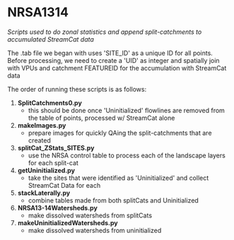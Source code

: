 # NRSA1314
*Scripts used to do zonal statistics and append split-catchments to accumulated StreamCat data*

The .tab file we began with uses 'SITE_ID' as a unique ID for all points. Before processing, we need to create a 'UID' as integer and spatially join with VPUs and catchment FEATUREID for the accumulation with StreamCat data

The order of running these scripts is as follows:

1. **SplitCatchments0.py**
   * this should be done once 'Uninitialized' flowlines are removed from the table of points, processed w/ StreamCat alone
2. **makeImages.py**
   * prepare images for quickly QAing the split-catchments that are created
3. **splitCat_ZStats_SITES.py**
   * use the NRSA control table to process each of the landscape layers for each split-cat
4. **getUninitialized.py** 
   * take the sites that were identified as 'Uninitialized' and collect StreamCat Data for each
5. **stackLaterally.py** 
   * combine tables made from both splitCats and Uninitialized
6. **NRSA13-14Watersheds.py** 
   * make dissolved watersheds from splitCats
7. **makeUninitializedWatersheds.py** 
   * make dissolved watersheds from uninitialized
